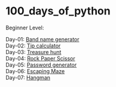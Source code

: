 # 100_days_of_python

Beginner Level:

Day-01: [Band name generator](./days_01-14_beginner/day01)<br/>
Day-02: [Tip calculator](./days_01-14_beginner/day02)<br/>
Day-03: [Treasure hunt](./days_01-14_beginner/day03)<br/>
Day-04: [Rock Paper Scissor](./days_01-14_beginner/day04)<br/>
Day-05: [Password generator](./days_01-14_beginner/day05)<br/>
Day-06: [Escaping Maze](./days_01-14_beginner/day06)<br/>
Day-07: [Hangman](./days_01-14_beginner/day07)<br/>